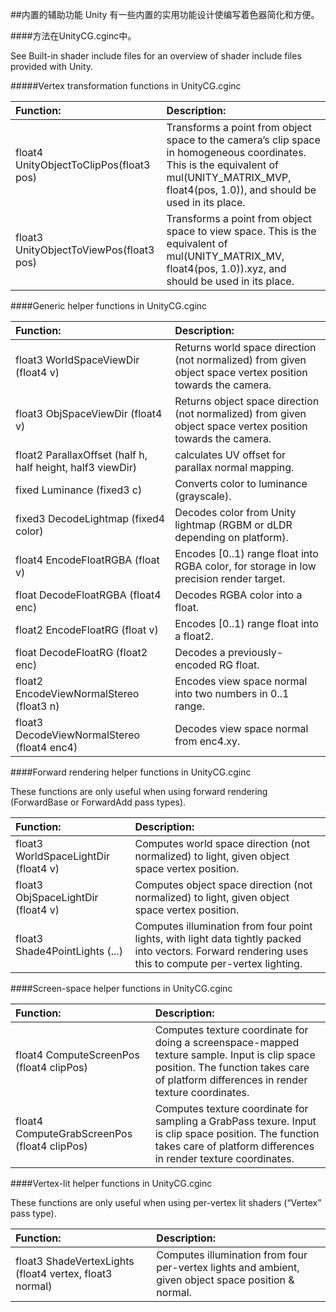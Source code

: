 ##内置的辅助功能
Unity 有一些内置的实用功能设计使编写着色器简化和方便。

####方法在UnityCG.cginc中。

See Built-in shader include files for an overview of shader include files provided with Unity.

#####Vertex transformation functions in UnityCG.cginc

|Function:|	Description:|
|:--|:--|
|float4 UnityObjectToClipPos(float3 pos)|	Transforms a point from object space to the camera’s clip space in homogeneous coordinates. This is the equivalent of mul(UNITY_MATRIX_MVP, float4(pos, 1.0)), and should be used in its place.|
|float3 UnityObjectToViewPos(float3 pos)|	Transforms a point from object space to view space. This is the equivalent of mul(UNITY_MATRIX_MV, float4(pos, 1.0)).xyz, and should be used in its place.|


####Generic helper functions in UnityCG.cginc

|Function:|	Description:|
|:--|:--|
|float3 WorldSpaceViewDir (float4 v)|	Returns world space direction (not normalized) from given object space vertex position towards the camera.|
|float3 ObjSpaceViewDir (float4 v)|	Returns object space direction (not normalized) from given object space vertex position towards the camera.|
|float2 ParallaxOffset (half h, half height, half3 viewDir)|	calculates UV offset for parallax normal mapping.|
|fixed Luminance (fixed3 c)|	Converts color to luminance (grayscale).|
|fixed3 DecodeLightmap (fixed4 color)|	Decodes color from Unity lightmap (RGBM or dLDR depending on platform).|
|float4 EncodeFloatRGBA (float v)|	Encodes [0..1) range float into RGBA color, for storage in low precision render target.|
|float DecodeFloatRGBA (float4 enc)|	Decodes RGBA color into a float.|
|float2 EncodeFloatRG (float v)|	Encodes [0..1) range float into a float2.|
|float DecodeFloatRG (float2 enc)|	Decodes a previously-encoded RG float.|
|float2 EncodeViewNormalStereo (float3 n)|	Encodes view space normal into two numbers in 0..1 range.|
|float3 DecodeViewNormalStereo (float4 enc4)|	Decodes view space normal from enc4.xy.|

####Forward rendering helper functions in UnityCG.cginc

These functions are only useful when using forward rendering (ForwardBase or ForwardAdd pass types).

|Function:|	Description:|
|:--|:--|
|float3 WorldSpaceLightDir (float4 v)|	Computes world space direction (not normalized) to light, given object space vertex position.|
|float3 ObjSpaceLightDir (float4 v)|	Computes object space direction (not normalized) to light, given object space vertex position.|
|float3 Shade4PointLights (...)|	Computes illumination from four point lights, with light data tightly packed into vectors. Forward rendering uses this to compute per-vertex lighting.|

####Screen-space helper functions in UnityCG.cginc

|Function:|	Description:|
|:--|:--|
|float4 ComputeScreenPos (float4 clipPos)|	Computes texture coordinate for doing a screenspace-mapped texture sample. Input is clip space position. The function takes care of platform differences in render texture coordinates.|
|float4 ComputeGrabScreenPos (float4 clipPos)|	Computes texture coordinate for sampling a GrabPass texure. Input is clip space position. The function takes care of platform differences in render texture coordinates.|

####Vertex-lit helper functions in UnityCG.cginc

These functions are only useful when using per-vertex lit shaders (“Vertex” pass type).

|Function:|	Description:|
|:--|:--|
|float3 ShadeVertexLights (float4 vertex, float3 normal)|	Computes illumination from four per-vertex lights and ambient, given object space position & normal.|